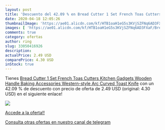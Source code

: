 ```yaml
---
layout: post
title: 'Descuento del 42.09 % en Bread Cutter 1 Set French Toas Cutters K'
date: 2020-04-18 12:05:26
thumbnailImage: 'https://ae01.alicdn.com/kf/HTB1oaH1eG5s3KVjSZFNq6AD3FXaF/Bread-Cutter-1-Set-French-Toas-Cutters-Kitchen-Gadgets-Wooden-Handle-Baking-Accessories-Western-style-Arc.jpg_350x350._SL200_.jpg'
images: [ 'https://ae01.alicdn.com/kf/HTB1oaH1eG5s3KVjSZFNq6AD3FXaF/Bread-Cutter-1-Set-French-Toas-Cutters-Kitchen-Gadgets-Wooden-Handle-Baking-Accessories-Western-style-Arc.jpg_350x350._SL200_.jpg' ]
comments: true
category: ofertas
author: ring
slug: 33050416926
description:
actualPrice: 2.49 USD
comparePrice: 4.30 USD
inStock: true
---
```


Tienes [Bread Cutter 1 Set French Toas Cutters Kitchen Gadgets Wooden Handle Baking Accessories Western-style Arc Curved Toast Knife](https://www.amazon.com/dp/33050416926/?tag=redken08-20) con un 42.09 % de descuento con precio de oferta de 2.49 USD (original: 4.30 USD) en el siguiente enlace!

[![](https://ae01.alicdn.com/kf/HTB1oaH1eG5s3KVjSZFNq6AD3FXaF/Bread-Cutter-1-Set-French-Toas-Cutters-Kitchen-Gadgets-Wooden-Handle-Baking-Accessories-Western-style-Arc.jpg_350x350._SL200_.jpg)](https://www.amazon.com/dp/33050416926/?tag=redken08-20)

[Accede a la oferta!!](https://www.amazon.com/dp/33050416926/?tag=redken08-20)

[Consulta otras ofertas en nuestro canal de telegram](https://t.me/s/ofertas25)
